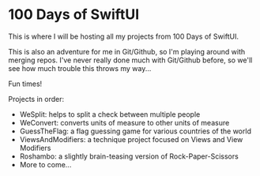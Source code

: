 # 100 Days of SwiftUI

This is where I will be hosting all my projects from 100 Days of SwiftUI.

This is also an adventure for me in Git/Github, so I'm playing around with merging repos.
I've never really done much with Git/Github before, so we'll see how much trouble this throws my way...

Fun times!

Projects in order:
* WeSplit: helps to split a check between multiple people
* WeConvert: converts units of measure to other units of measure
* GuessTheFlag: a flag guessing game for various countries of the world
* ViewsAndModifiers: a technique project focused on Views and View Modifiers
* Roshambo: a slightly brain-teasing version of Rock-Paper-Scissors
* More to come...
